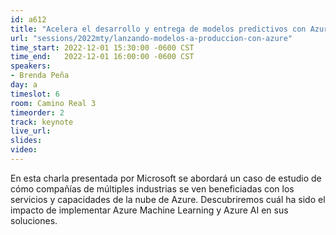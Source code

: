 ```yaml
---
id: a612
title: "Acelera el desarrollo y entrega de modelos predictivos con Azure Machine Learning"
url: "sessions/2022mty/lanzando-modelos-a-produccion-con-azure"
time_start: 2022-12-01 15:30:00 -0600 CST
time_end:   2022-12-01 16:00:00 -0600 CST
speakers:
- Brenda Peña
day: a
timeslot: 6
room: Camino Real 3
timeorder: 2
track: keynote
live_url: 
slides: 
video: 
---
```


En esta charla presentada por Microsoft se abordará un caso de estudio de cómo compañías de múltiples industrias se ven beneficiadas con los servicios y capacidades de la nube de Azure. Descubriremos cuál ha sido el impacto de implementar Azure Machine Learning y Azure AI en sus soluciones.


